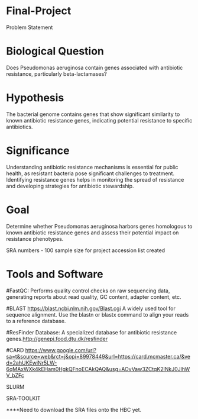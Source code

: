 
# Final-Project
Problem Statement
# Biological Question
Does Pseudomonas aeruginosa contain genes associated with antibiotic resistance, particularly beta-lactamases?
# Hypothesis
The bacterial genome contains genes that show significant similarity to known antibiotic resistance genes, indicating potential resistance to specific antibiotics.
# Significance
Understanding antibiotic resistance mechanisms is essential for public health, as resistant bacteria pose significant challenges to treatment. Identifying resistance genes helps in monitoring the spread of resistance and developing strategies for antibiotic stewardship.
# Goal
Determine whether Pseudomonas aeruginosa harbors genes homologous to known antibiotic resistance genes and assess their potential impact on resistance phenotypes.


SRA numbers - 100 sample size for project
accession list created

# Tools and Software
   #FastQC: Performs quality control checks on raw sequencing data, generating reports about read quality, GC content, adapter content, etc.

#BLAST https://blast.ncbi.nlm.nih.gov/Blast.cgi 
    A widely used tool for sequence alignment. Use the blastn or blastx command to align your reads to a reference database.
    
#ResFinder Database: A specialized database for antibiotic resistance genes.http://genepi.food.dtu.dk/resfinder
    
#CARD https://www.google.com/url?sa=t&source=web&rct=j&opi=89978449&url=https://card.mcmaster.ca/&ved=2ahUKEwiNr5LW-6qMAxWXk4kEHam0HgkQFnoECAkQAQ&usg=AOvVaw3ZCtqK2lNkJ0JlhWV_bZFc

SLURM

SRA-TOOLKIT

****Need to download the SRA files onto the HBC yet. 
